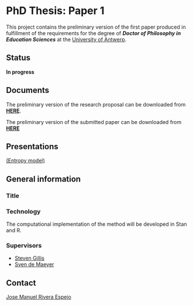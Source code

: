 # PhD Thesis: Paper 1
This project contains the preliminary version of the first paper produced in fulfillment of the requirements for the degree of **_Doctor of Philosophy in Education Sciences_** at the [University of Antwerp](https://www.uantwerpen.be/en/research/phd/).

## Status
**In progress**


## Documents
The preliminary version of the research proposal can be downloaded from [**HERE**](https://github.com/jriveraespejo/PhD_UA_paper1/raw/master/#research_proposal/paper1.pdf).

The preliminary version of the submitted paper can be downloaded from [**HERE**]()


## Presentations
[(Entropy model)](https://github.com/jriveraespejo/PhD_UA_paper1/raw/master/%23presentation/0_presentation.pdf)


## General information

### Title

### Technology
The computational implementation of the method will be developed in Stan and R.


### Supervisors
* [Steven Gillis](https://www.uantwerpen.be/nl/personeel/steven-gillis/)
* [Sven de Maeyer](https://www.uantwerpen.be/nl/personeel/sven-demaeyer/)


## Contact
[Jose Manuel Rivera Espejo](http://linkedin.com/in/jriveraespejo)